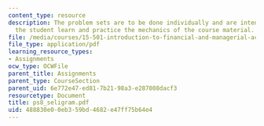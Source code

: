 ```yaml
---
content_type: resource
description: The problem sets are to be done individually and are intended to help
  the student learn and practice the mechanics of the course material.
file: /media/courses/15-501-introduction-to-financial-and-managerial-accounting-spring-2004/488830e00eb359bd4682e47ff75b64e4_ps8_seligram.pdf
file_type: application/pdf
learning_resource_types:
- Assignments
ocw_type: OCWFile
parent_title: Assignments
parent_type: CourseSection
parent_uid: 6e772e47-ed81-7b21-98a3-e287008dacf3
resourcetype: Document
title: ps8_seligram.pdf
uid: 488830e0-0eb3-59bd-4682-e47ff75b64e4
---
```

